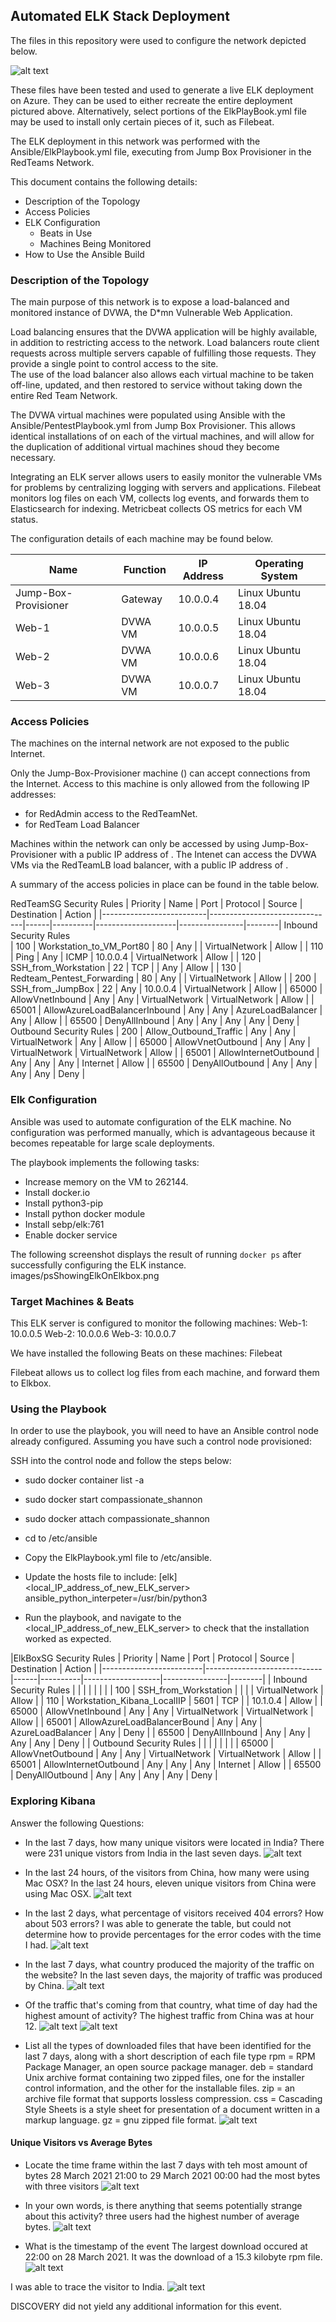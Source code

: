 ## Automated ELK Stack Deployment

The files in this repository were used to configure the network depicted below.

![alt text](diagrams/ElkStackDeployment.png "ELK Stack Deployment")

These files have been tested and used to generate a live ELK deployment on Azure. They can be used to either recreate the entire deployment pictured above. Alternatively, select portions of the ElkPlayBook.yml file may be used to install only certain pieces of it, such as Filebeat.

The ELK deployment in this network was performed with the Ansible/ElkPlaybook.yml file, executing from Jump Box Provisioner in the RedTeams Network.

This document contains the following details:
- Description of the Topology
- Access Policies
- ELK Configuration
  - Beats in Use
  - Machines Being Monitored
- How to Use the Ansible Build


### Description of the Topology

The main purpose of this network is to expose a load-balanced and monitored instance of DVWA, the D*mn Vulnerable Web Application.

Load balancing ensures that the DVWA application will be highly available, in addition to restricting access to the network.
Load balancers route client requests across multiple servers capable of fulfilling those requests.  They provide a single point to control access to the site.  
The use of the load balancer also allows each virtual  machine to be taken off-line, updated, and then restored to service without taking down the entire Red Team Network.

The DVWA virtual machines were populated using Ansible with the Ansible/PentestPlaybook.yml from Jump Box Provisioner.  This allows identical installations of on each of the virtual machines, and 
will allow for the duplication of additional virtual machines shoud they become necessary.

Integrating an ELK server allows users to easily monitor the vulnerable VMs for problems by centralizing logging with servers and applications.
Filebeat monitors log files on each VM, collects log events, and forwards them to Elasticsearch for indexing.
Metricbeat collects OS metrics for each VM status.

The configuration details of each machine may be found below.

| Name                 | Function | IP Address | Operating System   |
|----------------------|----------|------------|--------------------|
| Jump-Box-Provisioner | Gateway  | 10.0.0.4   | Linux Ubuntu 18.04 |
| Web-1                | DVWA VM  | 10.0.0.5   | Linux Ubuntu 18.04 |
| Web-2                | DVWA VM  | 10.0.0.6   | Linux Ubuntu 18.04 |
| Web-3                | DVWA VM  | 10.0.0.7   | Linux Ubuntu 18.04 |
### Access Policies

The machines on the internal network are not exposed to the public Internet. 

Only the Jump-Box-Provisioner machine (<JumpBoxProvisionerIpAddress>) can accept connections from the Internet. Access to this machine is only allowed from the following IP addresses:
- <myIpAddress> for RedAdmin access to the RedTeamNet.
- <RedTeamLoadBalancerIpAddr> for RedTeam Load Balancer

Machines within the network can only be accessed by using Jump-Box-Provisioner with a public IP address of <JumpBoxProvisionerOpAddress>.
The Intenet can access the DVWA VMs via the RedTeamLB load balancer, with a public IP address of <RedTeamLoadBalancerIpAddr>.

A summary of the access policies in place can be found in the table below.

RedTeamSG Security Rules
| Priority                 | Name                          | Port | Protocol | Source             | Destination    | Action |
|--------------------------|-------------------------------|------|----------|--------------------|----------------|--------|
Inbound  Security Rules  
| 100                      | Workstation_to_VM_Port80      | 80   | Any      | <myIpAddress>      | VirtualNetwork | Allow  |
| 110                      | Ping                          | Any  | ICMP     | 10.0.0.4           | VirtualNetwork | Allow  |
| 120                      | SSH_from_Workstation          | 22   | TCP      | <myIpAddress>      | Any            | Allow  |
| 130                      | Redteam_Pentest_Forwarding    | 80   | Any      | <redTeamIpAddress> | VirtualNetwork | Allow  |
| 200                      | SSH_from_JumpBox              | 22   | Any      | 10.0.0.4           | VirtualNetwork | Allow  |
| 65000                    | AllowVnetInbound              | Any  | Any      | VirtualNetwork     | VirtualNetwork | Allow  |
| 65001                    | AllowAzureLoadBalancerInbound | Any  | Any      | AzureLoadBalancer  | Any            | Allow  |
| 65500                    | DenyAllInbound                | Any  | Any      | Any                | Any            | Deny   |
Outbound  Security Rules 
| 200                      | Allow_Outbound_Traffic        | Any  | Any      | VirtualNetwork     | Any            | Allow  |
| 65000                    | AllowVnetOutbound             | Any  | Any      | VirtualNetwork     | VirtualNetwork | Allow  |
| 65001                    | AllowInternetOutbound         | Any  | Any      | Any                | Internet       | Allow  |
| 65500                    | DenyAllOutbound               | Any  | Any      | Any                | Any            | Deny   |
### Elk Configuration

Ansible was used to automate configuration of the ELK machine. No configuration was performed manually, which is advantageous because it becomes repeatable for large scale deployments.

The playbook implements the following tasks:
- Increase memory on the VM to 262144.
- Install docker.io
- Install python3-pip
- Install python docker module
- Install sebp/elk:761
- Enable docker service

The following screenshot displays the result of running `docker ps` after successfully configuring the ELK instance.
images/psShowingElkOnElkbox.png

### Target Machines & Beats
This ELK server is configured to monitor the following machines:
Web-1: 10.0.0.5
Web-2: 10.0.0.6
Web-3: 10.0.0.7

We have installed the following Beats on these machines:
Filebeat

Filebeat allows us to collect log files from each machine, and forward them to Elkbox.

### Using the Playbook
In order to use the playbook, you will need to have an Ansible control node already configured. Assuming you have such a control node provisioned: 

SSH into the control node and follow the steps below:
- sudo docker container list -a
- sudo docker start compassionate_shannon
- sudo docker attach compassionate_shannon
- cd to /etc/ansible
- Copy the ElkPlaybook.yml file to /etc/ansible.
- Update the hosts file to include:
[elk]
<local_IP_address_of_new_ELK_server> ansible_python_interpeter=/usr/bin/python3

- Run the playbook, and navigate to the <local_IP_address_of_new_ELK_server> to check that the installation worked as expected.

|ElkBoxSG Security Rules
| Priority                | Name                        | Port | Protocol | Source            | Destination    | Action |
|-------------------------|-----------------------------|------|----------|-------------------|----------------|--------|
| Inbound Security Rules  |                             |      |          |                   |                |        |
| 100                     | SSH_from_Workstation        |      |          | <myIpAddress>     | VirtualNetwork | Allow  |
| 110                     | Workstation_Kibana_LocalIIP | 5601 | TCP      | <myIpAddress>     | 10.1.0.4       | Allow  |
| 65000                   | AllowVnetInbound            | Any  | Any      | VirtualNetwork    | VirtualNetwork | Allow  |
| 65001                   | AllowAzureLoadBalancerBound | Any  | Any      | AzureLoadBalancer | Any            | Deny   |
| 65500                   | DenyAllInbound              | Any  | Any      | Any               | Any            | Deny   |
| Outbound Security Rules |                             |      |          |                   |                |        |
| 65000                   | AllowVnetOutbound           | Any  | Any      | VirtualNetwork    | VirtualNetwork | Allow  |
| 65001                   | AllowInternetOutbound       | Any  | Any      | Any               | Internet       | Allow  |
| 65500                   | DenyAllOutbound             | Any  | Any      | Any               | Any            | Deny   |
### Exploring Kibana
Answer the following Questions:

- In the last 7 days, how many unique visitors were located in India?
There were 231 unique vistors from India in the last seven days.
![alt text](images/IndiaWebVisitors.png "Unique visitors from India in the last seven days.")


- In the last 24 hours, of the visitors from China, how many were using Mac OSX?
In the last 24 hours, eleven unique visitors from China were using Mac OSX.
![alt text](images/China24hOsx.png "Unique users of Mac OSX from China in the last twenty-four hours.")


- In the last 2 days, what percentage of visitors received 404 errors? How about 503 errors?
I was able to generate the table, but could not determine how to provide percentages for the error codes with the time I had.
![alt text](images/ResponseCode2Days.png "Repsponse codes for the last two days.")

- In the last 7 days, what country produced the majority of the traffic on the website?
In the last seven days, the majority of traffic was produced by China.
![alt text](images/TrafficLast7Days.png "Web traffic for last seven days showing majority is produced from China.")

- Of the traffic that's coming from that country, what time of day had the highest amount of activity?
The highest traffic from China was at hour 12.
![alt text](images/TrafficHeatmapByCountry.png "Heatmap by country.")
![alt text](images/TrafficHeatmapMaxVisits.png "Heatmap by country with drill down.")


- List all the types of downloaded files that have been identified for the last 7 days, along with a short description of each file type
rpm = RPM Package Manager, an open source package manager.
deb = standard Unix archive format containing two zipped files, one for the installer control information, and the other for the installable files.
zip = an archive file format that supports lossless compression.
css = Cascading Style Sheets is a style sheet for presentation of a document written in a markup language.
gz = gnu zipped file format.
![alt text](images/FileTypes7Days.png "File types for the last seven days.")


#### Unique Visitors vs Average Bytes
- Locate the time frame within the last 7 days with teh most amount of bytes
28 March 2021 21:00 to 29 March 2021 00:00 had the most bytes with three visitors
![alt text](images/EventAvgBytes.png "Unique Visitors vs Average Bytes.")

- In your own words, is there anything that seems potentially strange about this activity?
three users had the highest number of average bytes.
![alt text](images/EventZoom.png "Focus on 28 March 2021 21:00")

- What is the timestamp of the event
The largest download occured at 22:00 on 28 March 2021.  It was the download of a 15.3 kilobyte rpm file.
![alt text](images/EventZoomFirst.png "Focus on first event.")

I was able to trace the visitor to India.
![alt text](images/EventSourcIndia.png "India!")

DISCOVERY did not yield any additional information for this event.